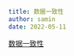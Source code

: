 ```yaml
title: 数据一致性
author: samin
date: 2022-05-11
```

[数据一致性](https://gaudy-feels-700.notion.site/d7efa108f2534d74afc85360743fa03f)
